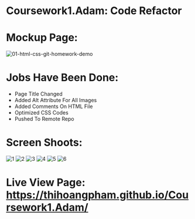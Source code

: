# Coursework1.Adam: Code Refactor
# Mockup Page:
![01-html-css-git-homework-demo](https://user-images.githubusercontent.com/88220398/132149150-b69f3914-5379-4155-92b0-b065b5548cb7.png)
# Jobs Have Been Done:
- Page Title Changed
- Added Alt Attribute For All Images
- Added Comments On HTML File
- Optimized CSS Codes
- Pushed To Remote Repo
# Screen Shoots:
![1](https://user-images.githubusercontent.com/88220398/132150050-9bf1e01d-d32b-4b49-8d85-9b192f4863cd.png)
![2](https://user-images.githubusercontent.com/88220398/132150071-83f31175-8b3a-457e-ad72-ab7b1f43a735.png)
![3](https://user-images.githubusercontent.com/88220398/132150078-63282b97-8506-43ef-ad43-c717010a80ef.png)
![4](https://user-images.githubusercontent.com/88220398/132150081-b364b55b-7d45-427f-85de-8115f455d04f.png)
![5](https://user-images.githubusercontent.com/88220398/132150088-b7757cc2-7db2-442d-9ba2-ff56ffd019ce.png)
![6](https://user-images.githubusercontent.com/88220398/132150091-5077f7d1-1207-4480-8d03-5321b6270008.png)
# Live View Page: https://thihoangpham.github.io/Coursework1.Adam/
